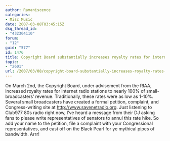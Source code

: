 ```yaml
---
author: Ramaniscence
categories:
- Misc Music
date: 2007-03-08T03:45:15Z
dsq_thread_id:
- "432304110"
forum:
- "12"
guid: "577"
id: 1476
title: Copyright Board substantially increases royalty rates for internet radio
topic:
- "2601"
url: /2007/03/08/copyright-board-substantially-increases-royalty-rates-for-internet-radio/
---
```


On March 2nd, the Copyright Board, under advisement from the RIAA, increased royalty rates for internet radio stations to nearly 100% of small-broadcasters&#8217; revenue. Traditionally, these rates were as low as 1-10%. Several small broadcasters have created a formal petition, complaint, and Congress-writing site at <a target="_blank" href="http://www.savenetradio.org/">http://www.savenetradio.org</a>. Just listening to Club977 80s radio right now, I&#8217;ve heard a message from their DJ asking fans to please write representatives of senators to annul this rate hike. So add your name to the petition, file a complaint with your Congressional representatives, and cast off on the Black Pearl for ye mythical pipes of bandwidth. Arrr!